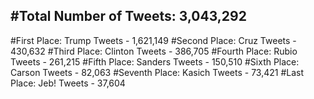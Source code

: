 #Total Number of Tweets: 3,043,292 
---
#First Place: Trump Tweets - 1,621,149
#Second Place: Cruz Tweets - 430,632
#Third Place: Clinton Tweets - 386,705
#Fourth Place: Rubio Tweets - 261,215
#Fifth Place: Sanders Tweets - 150,510
#Sixth Place: Carson Tweets - 82,063
#Seventh Place: Kasich Tweets - 73,421
#Last Place: Jeb! Tweets - 37,604
